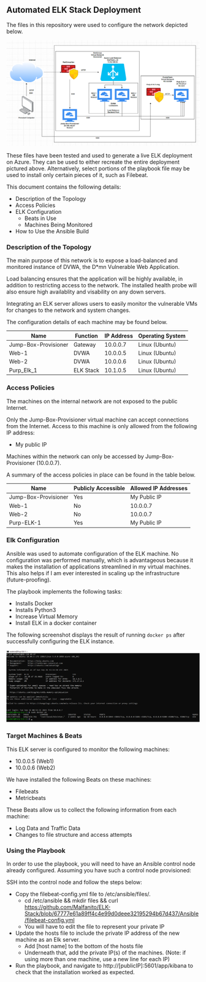 ## Automated ELK Stack Deployment

The files in this repository were used to configure the network depicted below.

![alt text](https://github.com/Malfanito/ELK-Stack/blob/main/Diagrams/ELK%20Stack%20Diagram.png)

These files have been tested and used to generate a live ELK deployment on Azure. They can be used to either recreate the entire deployment pictured above. Alternatively, select portions of the playbook file may be used to install only certain pieces of it, such as Filebeat.


This document contains the following details:
- Description of the Topology
- Access Policies
- ELK Configuration
  - Beats in Use
  - Machines Being Monitored
- How to Use the Ansible Build


### Description of the Topology

The main purpose of this network is to expose a load-balanced and monitored instance of DVWA, the D*mn Vulnerable Web Application.

Load balancing ensures that the application will be highly available, in addition to restricting access to the network. The installed health probe will also ensure high availablity and visability on any down servers.

Integrating an ELK server allows users to easily monitor the vulnerable VMs for changes to the network and system changes.

The configuration details of each machine may be found below.

| Name                 | Function   | IP Address | Operating System |
|----------------------|------------|------------|------------------|
| Jump-Box-Provisioner | Gateway    | 10.0.0.7   | Linux (Ubuntu)   |
| Web-1                | DVWA       | 10.0.0.5   | Linux (Ubuntu)   |
| Web-2                | DVWA       | 10.0.0.6   | Linux (Ubuntu)   |
| Purp_Elk_1           | ELK Stack  | 10.1.0.5   | Linux (Ubuntu)   |

### Access Policies

The machines on the internal network are not exposed to the public Internet. 

Only the Jump-Box-Provisioner virtual machine can accept connections from the Internet. Access to this machine is only allowed from the following IP address:
- My public IP

Machines within the network can only be accessed by Jump-Box-Provisioner (10.0.0.7).

A summary of the access policies in place can be found in the table below.

| Name                 | Publicly Accessible | Allowed IP Addresses |
|----------------------|---------------------|----------------------|
| Jump-Box-Provisioner | Yes                 | My Public IP         |
| Web-1                | No                  | 10.0.0.7             |
| Web-2                | No                  | 10.0.0.7             |
| Purp-ELK-1           | Yes                 | My Public IP         |

### Elk Configuration

Ansible was used to automate configuration of the ELK machine. No configuration was performed manually, which is advantageous because it makes the installation of applications streamlined in my virtual machines. This also helps if I am ever interested in scaling up the infrastructure (future-proofing). 

The playbook implements the following tasks:
- Installs Docker
- Installs Python3
- Increase Virtual Memory
- Install ELK in a docker container

The following screenshot displays the result of running `docker ps` after successfully configuring the ELK instance.

![alt text](https://github.com/Malfanito/ELK-Stack/blob/main/Images/docker%20ps%20on%20elk.png)

### Target Machines & Beats
This ELK server is configured to monitor the following machines:
- 10.0.0.5 (Web1)
- 10.0.0.6 (Web2)

We have installed the following Beats on these machines:
- Filebeats
- Metricbeats

These Beats allow us to collect the following information from each machine:
- Log Data and Traffic Data
- Changes to file structure and access attempts

### Using the Playbook
In order to use the playbook, you will need to have an Ansible control node already configured. Assuming you have such a control node provisioned: 

SSH into the control node and follow the steps below:
- Copy the filebeat-config.yml file to /etc/ansible/files/.
  - cd /etc/ansible && mkdir files && curl https://github.com/Malfanito/ELK-Stack/blob/67777e61a89ff4c4e99d0deee32195294b67d437/Ansible/filebeat-config.yml
  - You will have to edit the file to represent your private IP
- Update the hosts file to include the private IP address of the new machine as an Elk server.
  - Add [host name] to the bottom of the hosts file
  - Underneath that, add the private IP(s) of the machines. (Note: if using more than one machine, use a new line for each IP)
- Run the playbook, and navigate to http://[publicIP]:5601/app/kibana to check that the installation worked as expected.
